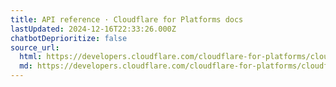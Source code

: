 ```yaml
---
title: API reference · Cloudflare for Platforms docs
lastUpdated: 2024-12-16T22:33:26.000Z
chatbotDeprioritize: false
source_url:
  html: https://developers.cloudflare.com/cloudflare-for-platforms/cloudflare-for-saas/api-reference/
  md: https://developers.cloudflare.com/cloudflare-for-platforms/cloudflare-for-saas/api-reference/index.md
---
```


